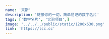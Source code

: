 ```yaml
---
name: '来斯'
description: '链接你的一切，简单易记的数字名片'
tags: ['数字名片', '实验项目',]
image: '../../../public/static/1200x630.png'
link: 'https://lcc.cc'
---
```

